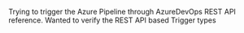 Trying to trigger the Azure Pipeline through AzureDevOps REST API reference.
Wanted to verify the REST API based Trigger types